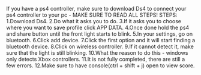 If you have a ps4 controller, make sure to download Ds4 to connect your ps4 controller to your pc - MAKE SURE TO READ ALL STEPS!
STEPS:
1.Download Ds4.
2.Do what it asks you to do.
3.If it asks you to choose where you want to save profile click APP DATA.
4.Once done hold the ps4 and share button until the front light starts to blink.
5.In your settings, go on bluetooth.
6.Click add device.
7.Click the first option and it will start finding a bluetooth device.
8.Click on wireless controller.
9.If it cannot detect it, make sure that the light is still blinking.
10.What the reason to do this - windows only detects Xbox controllers.
11.It is not fully completed, there are still a few errors.
12.Make sure to have console(ctrl + shift + j) open to view score.
